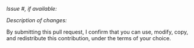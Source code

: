 *Issue #, if available:*

*Description of changes:*


By submitting this pull request, I confirm that you can use, modify,
copy, and redistribute this contribution, under the terms of your
choice.

